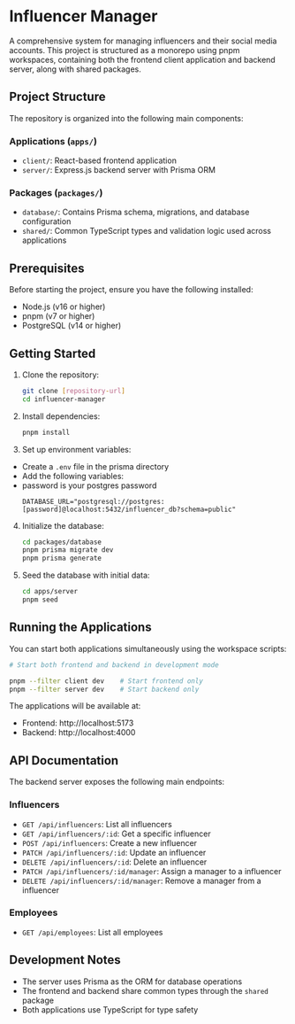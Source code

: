 # Influencer Manager

A comprehensive system for managing influencers and their social media accounts. This project is structured as a
monorepo using pnpm workspaces, containing both the frontend client application and backend server, along with shared
packages.

## Project Structure

The repository is organized into the following main components:

### Applications (`apps/`)

- `client/`: React-based frontend application
- `server/`: Express.js backend server with Prisma ORM

### Packages (`packages/`)

- `database/`: Contains Prisma schema, migrations, and database configuration
- `shared/`: Common TypeScript types and validation logic used across applications

## Prerequisites

Before starting the project, ensure you have the following installed:

- Node.js (v16 or higher)
- pnpm (v7 or higher)
- PostgreSQL (v14 or higher)

## Getting Started

1. Clone the repository:
   ```bash
   git clone [repository-url]
   cd influencer-manager
   ```

2. Install dependencies:
   ```bash
   pnpm install
   ```

3. Set up environment variables:

- Create a `.env` file in the prisma directory
- Add the following variables:
- password is your postgres password
  ```
  DATABASE_URL="postgresql://postgres:[password]@localhost:5432/influencer_db?schema=public"
  ```

4. Initialize the database:
   ```bash
   cd packages/database
   pnpm prisma migrate dev
   pnpm prisma generate
   ```

5. Seed the database with initial data:
   ```bash
   cd apps/server
   pnpm seed
   ```

## Running the Applications

You can start both applications simultaneously using the workspace scripts:

```bash
# Start both frontend and backend in development mode

pnpm --filter client dev    # Start frontend only
pnpm --filter server dev    # Start backend only
```

The applications will be available at:

- Frontend: http://localhost:5173
- Backend: http://localhost:4000

## API Documentation

The backend server exposes the following main endpoints:

### Influencers

- `GET /api/influencers`: List all influencers
- `GET /api/influencers/:id`: Get a specific influencer
- `POST /api/influencers`: Create a new influencer
- `PATCH /api/influencers/:id`: Update an influencer
- `DELETE /api/influencers/:id`: Delete an influencer
- `PATCH /api/influencers/:id/manager`: Assign a manager to a influencer
- `DELETE /api/influencers/:id/manager`: Remove a manager from a influencer

### Employees

- `GET /api/employees`: List all employees

## Development Notes

- The server uses Prisma as the ORM for database operations
- The frontend and backend share common types through the `shared` package
- Both applications use TypeScript for type safety
